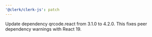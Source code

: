 ```yaml
---
'@clerk/clerk-js': patch
---
```


Update dependency qrcode.react from 3.1.0 to 4.2.0. This fixes peer dependency warnings with React 19.
